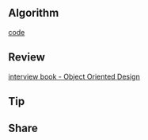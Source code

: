 ## Algorithm

[code](/images/temp/haha-2023-08-27.png)

## Review

[interview book - Object Oriented Design](https://weread.qq.com/web/reader/b1e42bb3643425f386a66306276306379385466366742366732303772425146172?)

## Tip

## Share
